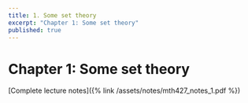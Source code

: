 ```yaml
---
title: 1. Some set theory
excerpt: "Chapter 1: Some set theory"
published: true
---
```


# Chapter 1: Some set theory

[Complete lecture notes]({% link /assets/notes/mth427_notes_1.pdf %})
